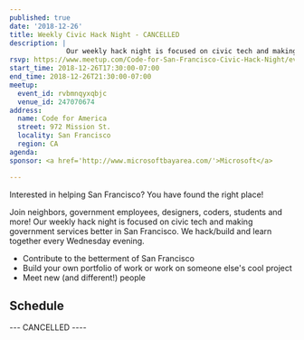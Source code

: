 ```yaml
---
published: true
date: '2018-12-26'
title: Weekly Civic Hack Night - CANCELLED
description: |
              Our weekly hack night is focused on civic tech and making government services better in San Francisco.
rsvp: https://www.meetup.com/Code-for-San-Francisco-Civic-Hack-Night/events/rvbmnqyxqbjc/
start_time: 2018-12-26T17:30:00-07:00
end_time: 2018-12-26T21:30:00-07:00
meetup:
  event_id: rvbmnqyxqbjc
  venue_id: 247070674
address:
  name: Code for America
  street: 972 Mission St.
  locality: San Francisco
  region: CA
agenda: 
sponsor: <a href='http://www.microsoftbayarea.com/'>Microsoft</a>

---
```


Interested in helping San Francisco? You have found the right place!

Join neighbors, government employees, designers, coders, students and more! Our weekly hack night is focused on civic
tech and making government services better in San Francisco. We hack/build and learn together every Wednesday evening.

* Contribute to the betterment of San Francisco
* Build your own portfolio of work or work on someone else's cool project
* Meet new (and different!) people

## Schedule

--- CANCELLED ----
